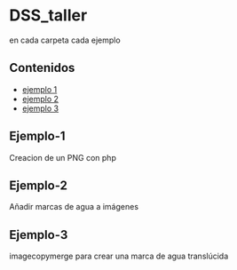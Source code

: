 # DSS_taller

en cada carpeta cada ejemplo

## Contenidos
* [ejemplo 1](#Ejemplo-1)
* [ejemplo 2](#Ejemplo-2)
* [ejemplo 3](#Ejemplo-3)

## Ejemplo-1
Creacion de un PNG con php

## Ejemplo-2
Añadir marcas de agua a imágenes

## Ejemplo-3
 imagecopymerge para crear una marca de agua translúcida
